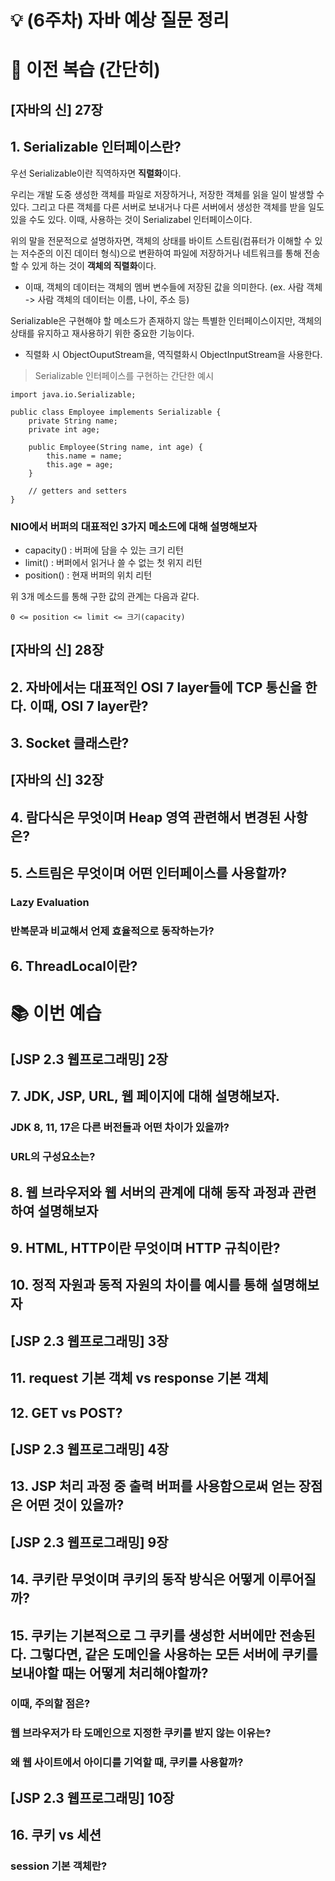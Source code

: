 # 💡 (6주차) 자바 예상 질문 정리

# 📜 이전 복습 (간단히)

## [자바의 신] 27장

## 1. Serializable 인터페이스란?

우선 Serializable이란 직역하자면 **직렬화**이다.

우리는 개발 도중 생성한 객체를 파일로 저장하거나, 저장한 객체를 읽을 일이 발생할 수 있다. 그리고 다른 객체를 다른 서버로 보내거나 다른 서버에서 생성한 객체를 받을 일도 있을 수도 있다. 이때, 사용하는 것이 Serializabel 인터페이스이다.

위의 말을 전문적으로 설명하자면, 객체의 상태를 바이트 스트림(컴퓨터가 이해할 수 있는 저수준의 이진 데이터 형식)으로 변환하여 파일에 저장하거나 네트워크를 통해 전송할 수 있게 하는 것이 **객체의 직렬화**이다.
- 이때, 객체의 데이터는 객체의 멤버 변수들에 저장된 값을 의미한다. (ex. 사람 객체 -> 사람 객체의 데이터는 이름, 나이, 주소 등)

Serializable은 구현해야 할 메소드가 존재하지 않는 특별한 인터페이스이지만, 객체의 상태를 유지하고 재사용하기 위한 중요한 기능이다.
- 직렬화 시 ObjectOuputStream을, 역직렬화시 ObjectInputStream을 사용한다.

> Serializable 인터페이스를 구현하는 간단한 예시

```
import java.io.Serializable;

public class Employee implements Serializable {
    private String name;
    private int age;

    public Employee(String name, int age) {
        this.name = name;
        this.age = age;
    }

    // getters and setters
}
```

### NIO에서 버퍼의 대표적인 3가지 메소드에 대해 설명해보자

- capacity() : 버퍼에 담을 수 있는 크기 리턴
- limit() : 버퍼에서 읽거나 쓸 수 없는 첫 위지 리턴 
- position() : 현재 버퍼의 위치 리턴

위 3개 메소드를 통해 구한 값의 관계는 다음과 같다.

``
0 <= position <= limit <= 크기(capacity)
``

## [자바의 신] 28장

## 2. 자바에서는 대표적인 OSI 7 layer들에 TCP 통신을 한다. 이때, OSI 7 layer란?

## 3. Socket 클래스란?

## [자바의 신] 32장

## 4. 람다식은 무엇이며 Heap 영역 관련해서 변경된 사항은?

## 5. 스트림은 무엇이며 어떤 인터페이스를 사용할까?

### Lazy Evaluation

### 반복문과 비교해서 언제 효율적으로 동작하는가?

## 6. ThreadLocal이란?

# 📚 이번 예습

## [JSP 2.3 웹프로그래밍] 2장

## 7. JDK, JSP, URL, 웹 페이지에 대해 설명해보자.

### JDK 8, 11, 17은 다른 버전들과 어떤 차이가 있을까?

### URL의 구성요소는?

## 8. 웹 브라우저와 웹 서버의 관계에 대해 동작 과정과 관련하여 설명해보자

## 9. HTML, HTTP이란 무엇이며 HTTP 규칙이란?

## 10. 정적 자원과 동적 자원의 차이를 예시를 통해 설명해보자

## [JSP 2.3 웹프로그래밍] 3장

## 11. request 기본 객체 vs response 기본 객체

## 12. GET vs POST?

## [JSP 2.3 웹프로그래밍] 4장

## 13. JSP 처리 과정 중 출력 버퍼를 사용함으로써 얻는 장점은 어떤 것이 있을까?

## [JSP 2.3 웹프로그래밍] 9장

## 14. 쿠키란 무엇이며 쿠키의 동작 방식은 어떻게 이루어질까?

## 15. 쿠키는 기본적으로 그 쿠키를 생성한 서버에만 전송된다. 그렇다면, 같은 도메인을 사용하는 모든 서버에 쿠키를 보내야할 때는 어떻게 처리해야할까?

### 이때, 주의할 점은?

### 웹 브라우저가 타 도메인으로 지정한 쿠키를 받지 않는 이유는?

### 왜 웹 사이트에서 아이디를 기억할 때, 쿠키를 사용할까?

## [JSP 2.3 웹프로그래밍] 10장

## 16. 쿠키 vs 세션

### session 기본 객체란?
